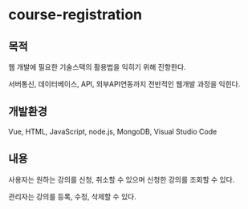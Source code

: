 # course-registration

목적
-------------------------------------------------------------------------------------------
웹 개발에 필요한 기술스택의 활용법을 익히기 위해 진항한다. 

서버통신, 데이터베이스, API, 외부API연동까지 전반적인 웹개발 과정을 익힌다.

개발환경
-------------------------------------------------------------------------------------------
Vue, HTML, JavaScript, node.js, MongoDB, Visual Studio Code

내용
-------------------------------------------------------------------------------------------
사용자는 원하는 강의를 신청, 취소할 수 있으며 신청한 강의를 조회할 수 있다.

관리자는 강의를 등록, 수정, 삭제할 수 있다.
